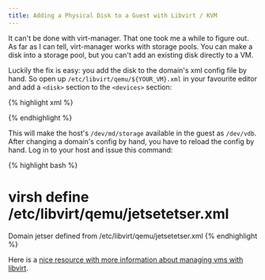 ```yaml
---
title: Adding a Physical Disk to a Guest with Libvirt / KVM
---
```


It can't be done with virt-manager. That one took me a while to figure
out. As far as I can tell, virt-manager works with storage pools. You
can make a disk into a storage pool, but you can't add an existing
disk directly to a VM.

Luckily the fix is easy: you add the disk to the domain's xml config
file by hand. So open up `/etc/libvirt/qemu/${YOUR_VM}.xml` in your
favourite editor and add a `<disk>` section to the `<devices>`
section:

{% highlight xml %}
<disk type='block' device='disk'>
<driver name='qemu' type='raw' />

  <source dev='/dev/md/storage' />
  <target dev='vdb' bus='virtio' />
</disk>
{% endhighlight %}

This will make the host's `/dev/md/storage` available in the guest as
`/dev/vdb`. After changing a domain's config by hand, you have to
reload the config by hand. Log in to your host and issue this command:

{% highlight bash %}

# virsh define /etc/libvirt/qemu/jetsetetser.xml

Domain jetser defined from /etc/libvirt/qemu/jetsetetser.xml
{% endhighlight %}

Here is a
[nice resource with more information about managing vms with libvirt](https://help.ubuntu.com/community/KVM/Managing).
